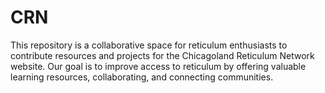 # CRN
This repository is a collaborative space for reticulum enthusiasts to contribute resources and projects for the Chicagoland Reticulum Network website. Our goal is to improve access to reticulum by offering valuable learning resources, collaborating, and connecting communities. 
